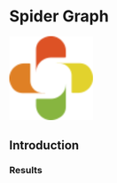 <!--
# Copyright:: Copyright (c) 2008-2017 Shadow-Soft, Inc.
#
# Licensed under the Apache License, Version 2.0 (the "License");
# you may not use this file except in compliance with the License.
# You may obtain a copy of the License at
#
#     http://www.apache.org/licenses/LICENSE-2.0
#
# Unless required by applicable law or agreed to in writing, software
# distributed under the License is distributed on an "AS IS" BASIS,
# WITHOUT WARRANTIES OR CONDITIONS OF ANY KIND, either express or implied.
# See the License for the specific language governing permissions and
# limitations under the License.
#
-->
<!-- .slide: data-background="images/consulting-background.jpg" -->
# Spider Graph
<img src="/images/ssoftlogo.png" class="absolute" height="30%" width="30%">


## Introduction
<canvas data-chart="radar" data-chart-src="data/devops-phase-report.csv" width="500" height="300">
<!--
{
"options": { "scale": { 
               "gridLines": { "color": "#FFF", "zeroLineColor": "#FF0" }, 
               "ticks": { "display": false}, 
               "pointLabels": { "fontSize": "20", "fontColor": "#99F" }
             }
}            
}
-->
</canvas>


### Results
<!-- Show a completed DOJO sample spider graph -->
<canvas data-chart="horizontalBar" data-chart-src="data/question-report.csv" width="600" height="300">
<!--
{
"options": { 
  "responsive": true, 
  "scales": { 
    "xAxes": [{ "stacked": false }], "yAxes": [{ "stacked": true }]
  }
}
}
-->
</canvas>


